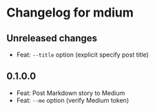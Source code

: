 # Changelog for mdium

## Unreleased changes

- Feat: `--title` option (explicit specify post title)

## 0.1.0.0

- Feat: Post Markdown story to Medium
- Feat: `--me` option (verify Medium token)
